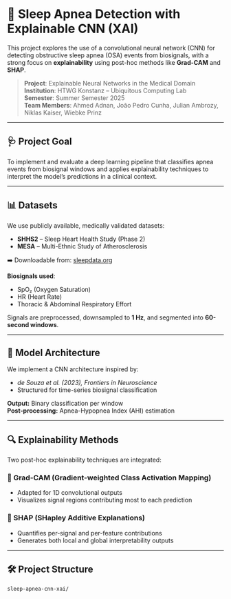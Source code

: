 # 🧠 Sleep Apnea Detection with Explainable CNN (XAI)

This project explores the use of a convolutional neural network (CNN) for detecting obstructive sleep apnea (OSA) events from biosignals, with a strong focus on **explainability** using  post-hoc methods like **Grad-CAM** and **SHAP**.

> **Project**: Explainable Neural Networks in the Medical Domain  
> **Institution**: HTWG Konstanz – Ubiquitous Computing Lab  
> **Semester**: Summer Semester 2025  
> **Team Members**: Ahmed Adnan, João Pedro Cunha, Julian Ambrozy, Niklas Kaiser, Wiebke Prinz

---

## 🩺 Project Goal

To implement and evaluate a deep learning pipeline that classifies apnea events from biosignal windows and applies explainability techniques to interpret the model’s predictions in a clinical context.

---

## 📊 Datasets

We use publicly available, medically validated datasets:

- **SHHS2** – Sleep Heart Health Study (Phase 2)  
- **MESA** – Multi-Ethnic Study of Atherosclerosis

➡️ Downloadable from: [sleepdata.org](https://sleepdata.org)

**Biosignals used**:
- SpO₂ (Oxygen Saturation)
- HR (Heart Rate)
- Thoracic & Abdominal Respiratory Effort

Signals are preprocessed, downsampled to **1 Hz**, and segmented into **60-second windows**.

---

## 🧱 Model Architecture

We implement a CNN architecture inspired by:
- *de Souza et al. (2023), Frontiers in Neuroscience*  
- Structured for time-series biosignal classification

**Output:** Binary classification per window  
**Post-processing:** Apnea-Hypopnea Index (AHI) estimation

---

## 🔍 Explainability Methods

Two post-hoc explainability techniques are integrated:

### 🔸 Grad-CAM (Gradient-weighted Class Activation Mapping)
- Adapted for 1D convolutional outputs
- Visualizes signal regions contributing most to each prediction

### 🔸 SHAP (SHapley Additive Explanations)
- Quantifies per-signal and per-feature contributions
- Generates both local and global interpretability outputs

---

## 🛠️ Project Structure

```bash
sleep-apnea-cnn-xai/